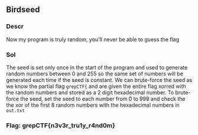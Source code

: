 ## Birdseed

### Descr
Now my program is truly random, you'll never be able to guess the flag


### Sol
The seed is set only once in the start of the program and used to generate random numbers between 0 and 255 so the same set of numbers will be generated each time if the seed is constant. We can brute-force the seed as we know the partial flag ```grepCTF{``` and are given the entire flag xorred with the random numbers and stored as a 2 digit hexadecimal number. To brute-force the seed, set the seed to each number from 0 to 999 and check the the xor of the first 8 random numbers with the hexadecimal numbers in ```out.txt```


### Flag: grepCTF{n3v3r_tru1y_r4nd0m}
